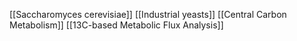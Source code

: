 [[Saccharomyces cerevisiae]]
[[Industrial yeasts]]
[[Central Carbon Metabolism]]
[[13C-based Metabolic Flux Analysis]]
